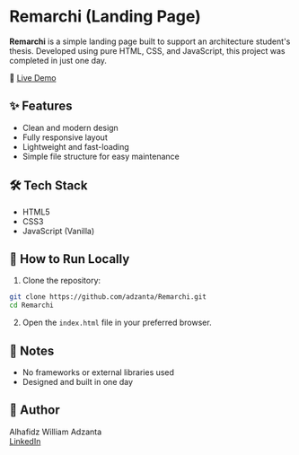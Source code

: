 # Remarchi (Landing Page)

**Remarchi** is a simple landing page built to support an architecture student's thesis. Developed using pure HTML, CSS, and JavaScript, this project was completed in just one day.

🔗 [Live Demo](https://adzanta.github.io/Remarchi/)

## ✨ Features

- Clean and modern design
- Fully responsive layout
- Lightweight and fast-loading
- Simple file structure for easy maintenance

## 🛠️ Tech Stack

- HTML5
- CSS3
- JavaScript (Vanilla)

## 🚀 How to Run Locally

1. Clone the repository:

```bash
git clone https://github.com/adzanta/Remarchi.git
cd Remarchi
```

2. Open the `index.html` file in your preferred browser.

## 📝 Notes

- No frameworks or external libraries used
- Designed and built in one day

## 👤 Author

Alhafidz William Adzanta  
[LinkedIn](https://www.linkedin.com/in/alhafidz-william-adzanta/)
